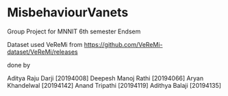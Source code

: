 # MisbehaviourVanets
Group Project for MNNIT 6th semester Endsem

Dataset used VeReMi from https://github.com/VeReMi-dataset/VeReMi/releases

done by

Aditya Raju Darji [20194008]
Deepesh Manoj Rathi [20194066]
Aryan Khandelwal [20194142]
Anand Tripathi [20194119]
Adithya Balaji [20194135] 

